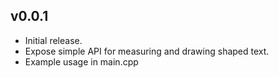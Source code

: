 ## v0.0.1

- Initial release.
- Expose simple API for measuring and drawing shaped text.
- Example usage in main.cpp